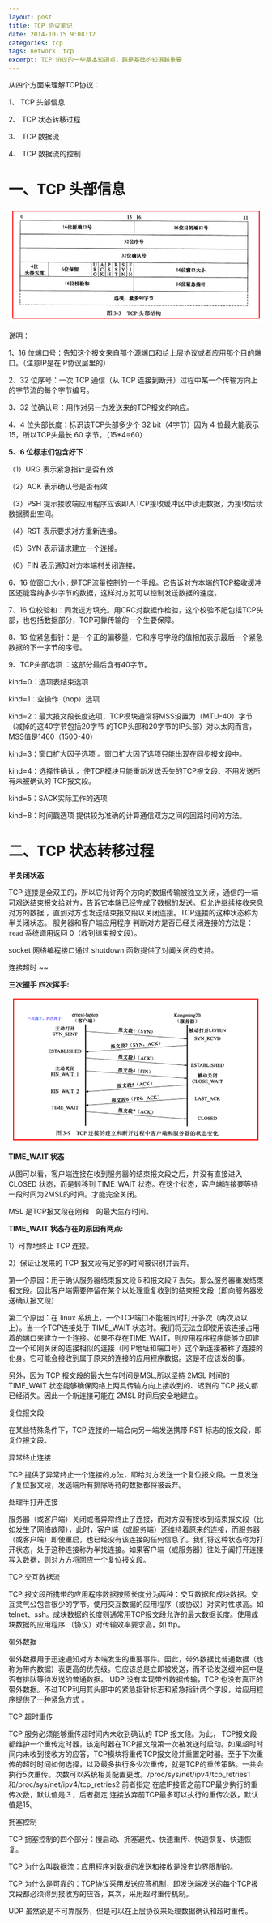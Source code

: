 ```yaml
---
layout: post
title: TCP 协议笔记
date: 2014-10-15 9:08:12
categories: tcp
tags: network  tcp
excerpt: TCP 协议的一些基本知道点，越是基础的知道越重要 
---
```



从四个方面来理解TCP协议：

1、 TCP 头部信息

2、 TCP 状态转移过程

3、 TCP 数据流

4、 TCP 数据流的控制

# 一、TCP 头部信息

![](/assets/network/tcp-base-1.png)  

说明：

1、16 位端口号：告知这个报文来自那个源端口和给上层协议或者应用那个目的端口。（注意IP是在IP协议层里的）

2、32 位序号：一次 TCP 通信（从 TCP 连接到断开）过程中某一个传输方向上的字节流的每个字节编号。

3、32 位确认号：用作对另一方发送来的TCP报文的响应。

4、4 位头部长度：标识该TCP头部多少个 32 bit（4字节）因为 4 位最大能表示 15，所以TCP头最长 60 字节。（15*4=60）

**5、6 位标志们包含好下**：

（1）URG 表示紧急指针是否有效

（2）ACK 表示确认号是否有效

（3）PSH 提示接收端应用程序应该即人TCP接收缓冲区中读走数据，为接收后续数据腾出空间。

（4）RST 表示要求对方重新连接。

（5）SYN 表示请求建立一个连接。

（6）FIN 表示通知对方本端村关闭连接。

6、16 位窗口大小 : 是TCP流量控制的一个手段。它告诉对方本端的TCP接收缓冲区还能容纳多少字节的数据，这样对方就可以控制发送数据的速度。

7、16 位校验和：同发送方填充。用CRC对数据作检验，这个校验不肥包括TCP头部，也包括数据部分，TCP可靠传输的一个生要保障。

8、16 位紧急指针：是一个正的偏移量，它和序号字段的值相加表示最后一个紧急数据的下一字节的序号。

9、TCP头部选项 ：这部分最后含有40字节。

kind=0：选项表结束选项

kind=1：空操作（nop）选项

kind=2：最大报文段长度选项，TCP模块通常将MSS设置为（MTU-40）字节（减掉的这40字节包括20字节 的TCP头部和20字节的IP头部）对以太网而言，MSS值是1460（1500-40）

kind=3：窗口扩大因子选项 。窗口扩大因了选项只能出现在同步报文段中。

kind=4：选择性确认 。使TCP模块只能重新发送丢失的TCP报文段、不用发送所有未被确认的 TCP报文段。

kind=5：SACK实际工作的选项

kind=8：时间戳选项 提供较为准确的计算通信双方之间的回路时间的方法。

# 二、TCP 状态转移过程

**半关闭状态**

TCP 连接是全双工的，所以它允许两个方向的数据传输被独立关闭，通信的一端可艰送结束报文给对方，告诉它本端已经完成了数据的发送。但允许继续接收来息对方的数据 ，直到对方也发送结束报文段以关闭连接。TCP连接的这种状态称为半关闭状态。
服务器和客户端应用程序 判断对方是否已经关闭连接的方法是：`read` 系统调用返回 0（收到结束报文段）。

socket 网络编程接口通过 shutdown 函数提供了对阗关闭的支持。

连接超时 ~~

**三次握手 四次挥手:**

![](/assets/network/tcp-base-2.png)  

**TIME_WAIT 状态**

从图可以看，客户端连接在收到服务器的结束报文段之后，并没有直接进入 CLOSED 状态，而是转移到 TIME_WAIT 状态。在这个状态，客户端连接要等待一段时间为2MSL的时间。才能完全关闭。

MSL 是TCP报文段在刚和　的最大生存时间。

**TIME_WAIT 状态存在的原因有两点:** 

1）可靠地终止 TCP 连接。

2）保证让发来的 TCP 报文段有足够的时间被识别并丢弃。

第一个原因：用于确认服务器结束报文段６和报文段７丢失。那么服务器重发结束报文段。因此客户端需要停留在某个以处理重复收到的结束报文段（即向服务器发送确认报文段）

第二个原因：在 linux 系统上，一个TCP端口不能被同时打开多次（两次及以上）。当一个TCP连接处于 TIME_WAIT 状态时。我们将无法立即使用该连接占用着的端口来建立一个连接。如果不存在TIME_WAIT，则应用程序程序能够立即建立一个和刚关闭的连接相似的连接（同IP地址和端口号）这个新连接被称了连接的化身。它可能会接收到属于原来的连接的应用程序数据。这是不应该发的事。    

另外，因为 TCP 报文段的最大生存时间是MSL,所以坚持 2MSL 时间的 TIME_WAIT  状态能够确保网络上两具传输方向上接收到的、迟到的 TCP 报文都已经消失。因此一个新连接可能在 2MSL 时间后安全地建立。

复位报文段

在某些特殊条件下，TCP 连接的一端会向另一端发送携带 RST 标志的报文段，即复位报文段。

异常终止连接 

TCP 提供了异常终止一个连接的方法，即给对方发送一个复位报文段。一旦发送了复位报文段，发送端所有排除等待的数据都将被丢弃。

处理半打开连接

服务器（或客户端）关闭或者异常终止了连接，而对方没有接收到结束报文段（比如发生了网络故障），此时，客户端（或服务端）还维持着原来的连接，而服务器（或客户端）即使重启，也已经没有该连接的任何信息了。我们将这种状态称为打开状态，处于这种连接称为半找连接。如果客户端（或服务器）往处于阗打开连接写入数据，则对方方将回应一个复位报文段。

TCP 交互数据流

TCP 报文段所携带的应用程序数据按照长度分为两种：交互数据和成块数据。交互灵气公包含很少的字节。使用交互数据的应用程序（或协议）对实时性求高。如 telnet、ssh。成块数据的长度则通常用TCP报文段允许的最大数据长度。使用成块数据的应用程序 （协议）对传输效率要求高，如 ftp。

带外数据

带外数据用于迅速通知对方本端发生的重要事件。因此，带外数据比普通数据（也称为带内数据）表更高的优先级。它应该总是立即被发送，而不论发送缓冲区中是否有排队等待发送的普通数据。
UDP 没有实现带外数据传输，TCP 也没有真正的带外数据。不过TCP利用其头部中的紧急指针标志和紧急指针两个字段，给应用程序提供了一种紧急方式 。 

TCP 超时重传

TCP 服务必须能够重传超时间内未收到确认的 TCP 报文段。为此， TCP报文段都维护一个重传定时器，该定时器在TCP报文段第一次被发送时启动。如果超时时间内未收到接收方的应答，TCP模块将重传TCP报文段并重置定时器。至于下次重传的超时时间如何选择，以及最多执行多少次重传，就是TCP的重传策略。一共会执行5次重传。次数可以系统相关配置更改。/proc/sys/net/ipv4/tcp_retries1和/proc/sys/net/ipv4/tcp_retries2 前者指定 在底IP接管之前TCP最少执行的重传次数，默认值是３，后者指定 连接放弃前TCP最多可以执行的重传次数，默认值是15。

拥塞控制

TCP 拥塞控制的四个部分：慢启动、拥塞避免、快速重传、快速恢复、快速恢复。

TCP 为什么叫数据流：应用程序对数据的发送和接收是没有边界限制的。

TCP 为什么是可靠的：TCP协议采用发送应答机制，即发送端发送的每个TCP报文段都必须得到接收方的应答，其次，采用超时重传机制。

UDP 虽然说是不可靠服务，但是可以在上层协议来处理数据确认和超时重传。


